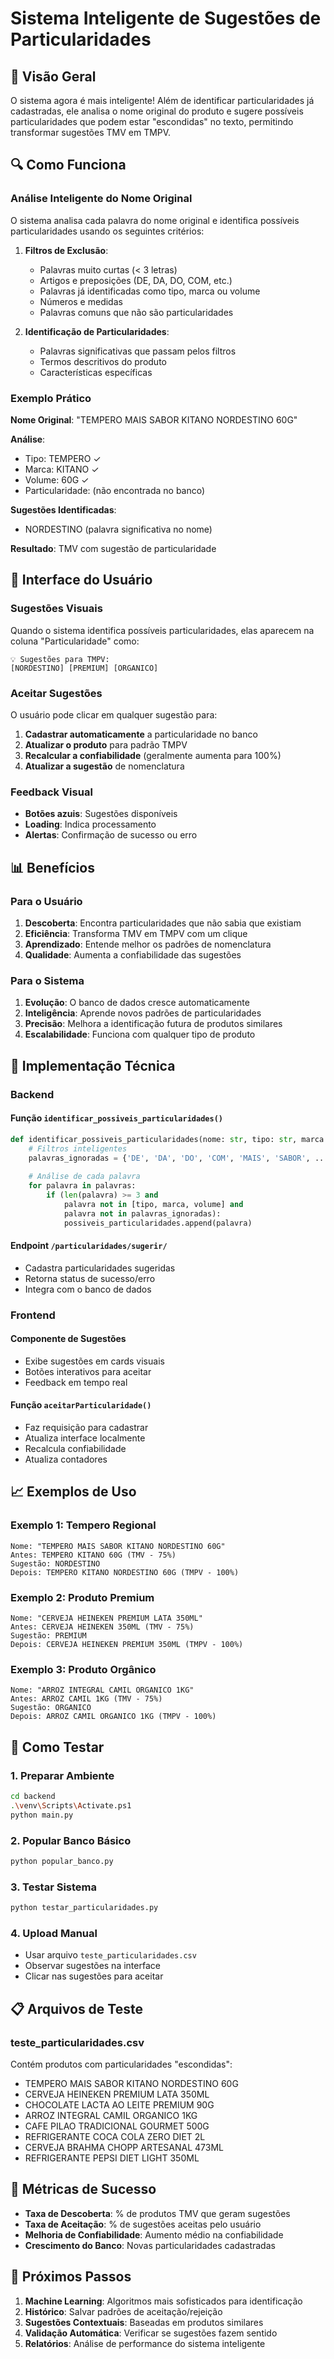 # Sistema Inteligente de Sugestões de Particularidades

## 🧠 Visão Geral

O sistema agora é mais inteligente! Além de identificar particularidades já cadastradas, ele analisa o nome original do produto e sugere possíveis particularidades que podem estar "escondidas" no texto, permitindo transformar sugestões TMV em TMPV.

## 🔍 Como Funciona

### Análise Inteligente do Nome Original

O sistema analisa cada palavra do nome original e identifica possíveis particularidades usando os seguintes critérios:

1. **Filtros de Exclusão**:
   - Palavras muito curtas (< 3 letras)
   - Artigos e preposições (DE, DA, DO, COM, etc.)
   - Palavras já identificadas como tipo, marca ou volume
   - Números e medidas
   - Palavras comuns que não são particularidades

2. **Identificação de Particularidades**:
   - Palavras significativas que passam pelos filtros
   - Termos descritivos do produto
   - Características específicas

### Exemplo Prático

**Nome Original**: "TEMPERO MAIS SABOR KITANO NORDESTINO 60G"

**Análise**:
- Tipo: TEMPERO ✓
- Marca: KITANO ✓  
- Volume: 60G ✓
- Particularidade: (não encontrada no banco)

**Sugestões Identificadas**:
- NORDESTINO (palavra significativa no nome)

**Resultado**: TMV com sugestão de particularidade

## 🎯 Interface do Usuário

### Sugestões Visuais

Quando o sistema identifica possíveis particularidades, elas aparecem na coluna "Particularidade" como:

```
💡 Sugestões para TMPV:
[NORDESTINO] [PREMIUM] [ORGANICO]
```

### Aceitar Sugestões

O usuário pode clicar em qualquer sugestão para:
1. **Cadastrar automaticamente** a particularidade no banco
2. **Atualizar o produto** para padrão TMPV
3. **Recalcular a confiabilidade** (geralmente aumenta para 100%)
4. **Atualizar a sugestão** de nomenclatura

### Feedback Visual

- **Botões azuis**: Sugestões disponíveis
- **Loading**: Indica processamento
- **Alertas**: Confirmação de sucesso ou erro

## 📊 Benefícios

### Para o Usuário
1. **Descoberta**: Encontra particularidades que não sabia que existiam
2. **Eficiência**: Transforma TMV em TMPV com um clique
3. **Aprendizado**: Entende melhor os padrões de nomenclatura
4. **Qualidade**: Aumenta a confiabilidade das sugestões

### Para o Sistema
1. **Evolução**: O banco de dados cresce automaticamente
2. **Inteligência**: Aprende novos padrões de particularidades
3. **Precisão**: Melhora a identificação futura de produtos similares
4. **Escalabilidade**: Funciona com qualquer tipo de produto

## 🔧 Implementação Técnica

### Backend

#### Função `identificar_possiveis_particularidades()`
```python
def identificar_possiveis_particularidades(nome: str, tipo: str, marca: str, volume: str):
    # Filtros inteligentes
    palavras_ignoradas = {'DE', 'DA', 'DO', 'COM', 'MAIS', 'SABOR', ...}
    
    # Análise de cada palavra
    for palavra in palavras:
        if (len(palavra) >= 3 and 
            palavra not in [tipo, marca, volume] and
            palavra not in palavras_ignoradas):
            possiveis_particularidades.append(palavra)
```

#### Endpoint `/particularidades/sugerir/`
- Cadastra particularidades sugeridas
- Retorna status de sucesso/erro
- Integra com o banco de dados

### Frontend

#### Componente de Sugestões
- Exibe sugestões em cards visuais
- Botões interativos para aceitar
- Feedback em tempo real

#### Função `aceitarParticularidade()`
- Faz requisição para cadastrar
- Atualiza interface localmente
- Recalcula confiabilidade
- Atualiza contadores

## 📈 Exemplos de Uso

### Exemplo 1: Tempero Regional
```
Nome: "TEMPERO MAIS SABOR KITANO NORDESTINO 60G"
Antes: TEMPERO KITANO 60G (TMV - 75%)
Sugestão: NORDESTINO
Depois: TEMPERO KITANO NORDESTINO 60G (TMPV - 100%)
```

### Exemplo 2: Produto Premium
```
Nome: "CERVEJA HEINEKEN PREMIUM LATA 350ML"
Antes: CERVEJA HEINEKEN 350ML (TMV - 75%)
Sugestão: PREMIUM
Depois: CERVEJA HEINEKEN PREMIUM 350ML (TMPV - 100%)
```

### Exemplo 3: Produto Orgânico
```
Nome: "ARROZ INTEGRAL CAMIL ORGANICO 1KG"
Antes: ARROZ CAMIL 1KG (TMV - 75%)
Sugestão: ORGANICO
Depois: ARROZ CAMIL ORGANICO 1KG (TMPV - 100%)
```

## 🚀 Como Testar

### 1. Preparar Ambiente
```bash
cd backend
.\venv\Scripts\Activate.ps1
python main.py
```

### 2. Popular Banco Básico
```bash
python popular_banco.py
```

### 3. Testar Sistema
```bash
python testar_particularidades.py
```

### 4. Upload Manual
- Usar arquivo `teste_particularidades.csv`
- Observar sugestões na interface
- Clicar nas sugestões para aceitar

## 📋 Arquivos de Teste

### teste_particularidades.csv
Contém produtos com particularidades "escondidas":
- TEMPERO MAIS SABOR KITANO NORDESTINO 60G
- CERVEJA HEINEKEN PREMIUM LATA 350ML
- CHOCOLATE LACTA AO LEITE PREMIUM 90G
- ARROZ INTEGRAL CAMIL ORGANICO 1KG
- CAFE PILAO TRADICIONAL GOURMET 500G
- REFRIGERANTE COCA COLA ZERO DIET 2L
- CERVEJA BRAHMA CHOPP ARTESANAL 473ML
- REFRIGERANTE PEPSI DIET LIGHT 350ML

## 🎯 Métricas de Sucesso

- **Taxa de Descoberta**: % de produtos TMV que geram sugestões
- **Taxa de Aceitação**: % de sugestões aceitas pelo usuário
- **Melhoria de Confiabilidade**: Aumento médio na confiabilidade
- **Crescimento do Banco**: Novas particularidades cadastradas

## 🔮 Próximos Passos

1. **Machine Learning**: Algoritmos mais sofisticados para identificação
2. **Histórico**: Salvar padrões de aceitação/rejeição
3. **Sugestões Contextuais**: Baseadas em produtos similares
4. **Validação Automática**: Verificar se sugestões fazem sentido
5. **Relatórios**: Análise de performance do sistema inteligente 